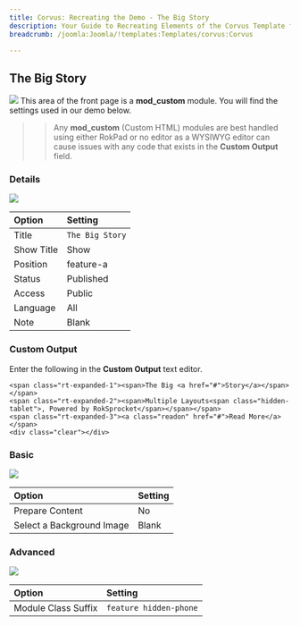 ```yaml
---
title: Corvus: Recreating the Demo - The Big Story
description: Your Guide to Recreating Elements of the Corvus Template for Joomla
breadcrumb: /joomla:Joomla/!templates:Templates/corvus:Corvus

---
```


The Big Story
-----
![][demo]
This area of the front page is a **mod_custom** module. You will find the settings used in our demo below.

>> Any **mod_custom** (Custom HTML) modules are best handled using either RokPad or no editor as a WYSIWYG editor can cause issues with any code that exists in the **Custom Output** field.

### Details
![][demo2]

| Option            | Setting         |  
| :---------------- | :-------------- |  
| Title             | `The Big Story` |  
| Show Title        | Show            |  
| Position          | feature-a       |  
| Status            | Published       |  
| Access            | Public          |  
| Language          | All             |  
| Note              | Blank           |  

### Custom Output
Enter the following in the **Custom Output** text editor.

~~~
<span class="rt-expanded-1"><span>The Big <a href="#">Story</a></span></span>
<span class="rt-expanded-2"><span>Multiple Layouts<span class="hidden-tablet">, Powered by RokSprocket</span></span></span>
<span class="rt-expanded-3"><a class="readon" href="#">Read More</a></span>
<div class="clear"></div>
~~~

### Basic
![][demo3]

| Option                    | Setting |  
| :------------------------ | :------ |  
| Prepare Content           | No      |  
| Select a Background Image | Blank   |

### Advanced
![][demo4]

| Option              | Setting                |  
| :------------------ | :--------------------- |  
| Module Class Suffix | `feature hidden-phone` |

[demo]: assets/demo_3.jpeg
[demo2]: assets/story_1.jpeg
[demo3]: assets/story_2.jpeg
[demo4]: assets/story_3.jpeg